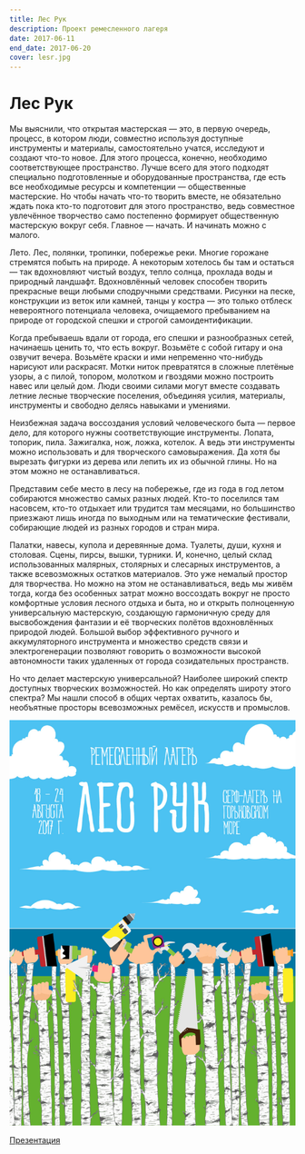 ```yaml
---
title: Лес Рук
description: Проект ремесленного лагеря
date: 2017-06-11
end_date: 2017-06-20
cover: lesr.jpg
---
```


# Лес Рук

Мы выяснили, что открытая мастерская — это, в первую очередь, процесс, в котором люди, совместно используя доступные инструменты и материалы, самостоятельно учатся, исследуют и создают что-то новое. Для этого процесса, конечно, необходимо соответствующее пространство. Лучше всего для этого подходят специально подготовленные и оборудованные пространства, где есть все необходимые ресурсы и компетенции — общественные мастерские. Но чтобы начать что-то творить вместе, не обязательно ждать пока кто-то подготовит для этого пространство, ведь совместное увлечённое творчество само постепенно формирует общественную мастерскую вокруг себя. Главное — начать. И начинать можно с малого.

Лето. Лес, полянки, тропинки, побережье реки. Многие горожане стремятся побыть на природе. А некоторым хотелось бы там и остаться — так вдохновляют чистый воздух, тепло солнца, прохлада воды и природный ландшафт. Вдохновлённый человек способен творить прекрасные вещи любыми сподручными средствами. Рисунки на песке, конструкции из веток или камней, танцы у костра — это только отблеск невероятного потенциала человека, очищаемого пребыванием на природе от городской спешки и строгой самоидентификации.

Когда пребываешь вдали от города, его спешки и разнообразных сетей, начинаешь ценить то, что есть вокруг. Возьмёте с собой гитару и она озвучит вечера. Возьмёте краски и ими непременно что-нибудь нарисуют или раскрасят. Мотки ниток превратятся в сложные плетёные узоры, а с пилой, топором, молотком и гвоздями можно построить навес или целый дом. Люди своими силами могут вместе создавать летние лесные творческие поселения, объединяя усилия, материалы, инструменты и свободно делясь навыками и умениями.

Неизбежная задача воссоздания условий человеческого быта — первое дело, для которого нужны соответствующие инструменты. Лопата, топорик, пила. Зажигалка, нож, ложка, котелок. А ведь эти инструменты можно использовать и для творческого самовыражения. Да хотя бы вырезать фигурки из дерева или лепить их из обычной глины. Но на этом можно не останавливаться.

Представим себе место в лесу на побережье, где из года в год летом собираются множество самых разных людей. Кто-то поселился там насовсем, кто-то отдыхает или трудится там месяцами, но большинство приезжают лишь иногда по выходным или на тематические фестивали, собирающие людей из разных городов и стран мира.

Палатки, навесы, купола и деревянные дома. Туалеты, души, кухня и столовая. Сцены, пирсы, вышки, турники. И, конечно, целый склад использованных малярных, столярных и слесарных инструментов, а также всевозможных остатков материалов. Это уже немалый простор для творчества. Но можно на этом не останавливаться, ведь мы живём тогда, когда без особенных затрат можно воссоздать вокруг не просто комфортные условия лесного отдыха и быта, но и открыть полноценную универсальную мастерскую, создающую гармоничную среду для высвобождения фантазии и её творческих полётов вдохновлённых природой людей. Большой выбор эффективного ручного и аккумуляторного инструмента и множество средств связи и электрогенерации позволяют говорить о возможности высокой автономности таких удаленных от города созидательных пространств.

Но что делает мастерскую универсальной? Наиболее широкий спектр доступных творческих возможностей. Но как определять широту этого спектра? Мы нашли способ в общих чертах охватить, казалось бы, необъятные просторы всевозможных ремёсел, искусств и промыслов.

![](./poster.jpg)

[Презентация](/pdf/LesRuk.pdf)
